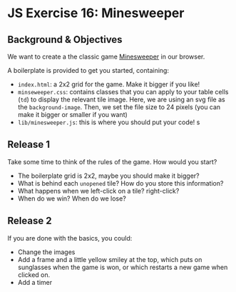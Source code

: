# JS Exercise 16: Minesweeper

## Background & Objectives

We want to create a the classic game [Minesweeper](https://www.google.com/search?tbm=isch&q=minesweeper+windows) in our browser.

A boilerplate is provided to get you started, containing:

- `index.html`: a 2x2 grid for the game. Make it bigger if you like!
- `minseweeper.css`: contains classes that you can apply to your table cells (`td`) to display the relevant tile image. Here, we are using an svg file as the `background-image`. Then, we set the file size to 24 pixels (you can make it bigger or smaller if you want)
- `lib/minesweeper.js`: this is where you should put your code!
s
## Release 1

Take some time to think of the rules of the game. How would you start?

- The boilerplate grid is 2x2, maybe you should make it bigger?
- What is behind each `unopened` tile? How do you store this information?
- What happens when we left-click on a tile? right-click?
- When do we win? When do we lose?

## Release 2

If you are done with the basics, you could:

- Change the images
- Add a frame and a little yellow smiley at the top, which puts on sunglasses
  when the game is won, or which restarts a new game when clicked on.
- Add a timer
